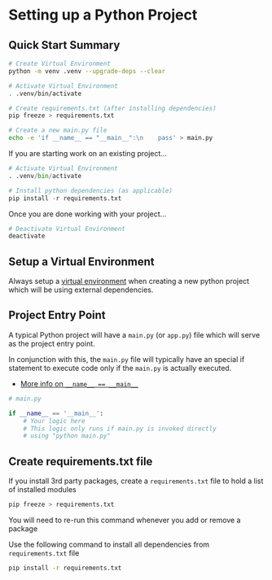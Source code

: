 # Setting up a Python Project

## Quick Start Summary

```bash
# Create Virtual Environment
python -m venv .venv --upgrade-deps --clear

# Activate Virtual Environment
. .venv/bin/activate

# Create requirements.txt (after installing dependencies)
pip freeze > requirements.txt

# Create a new main.py file
echo -e 'if __name__ == "__main__":\n    pass' > main.py
```

If you are starting work on an existing project...

```python
# Activate Virtual Environment
. .venv/bin/activate

# Install python dependencies (as applicable)
pip install -r requirements.txt
```

Once you are done working with your project...

```bash
# Deactivate Virtual Environment
deactivate
```

## Setup a Virtual Environment

Always setup a [virtual environment](python_virtual-environments.md) when creating a new python project which will be using external dependencies.

## Project Entry Point

A typical Python project will have a `main.py` (or `app.py`) file which will serve as the project entry point.

In conjunction with this, the `main.py` file will typically have an special if statement to execute code only if the `main.py` is actually executed.

- [More info on `__name__ == __main__`](python_modules-and-packages.md#__name__--__main__)

```python
# main.py

if __name__ == '__main__':
    # Your logic here
    # This logic only runs if main.py is invoked directly
    # using "python main.py"
```

## Create requirements.txt file

If you install 3rd party packages, create a `requirements.txt` file to hold a list of installed modules

```bash
pip freeze > requirements.txt
```

You will need to re-run this command whenever you add or remove a package

Use the following command to install all dependencies from `requirements.txt` file

```bash
pip install -r requirements.txt
```
